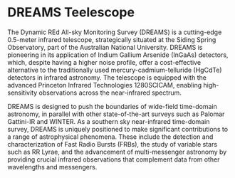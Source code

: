 
# DREAMS Teelescope

The Dynamic REd All-sky Monitoring Survey (DREAMS) is a cutting-edge 0.5-meter infrared telescope, strategically situated at the Siding Spring Observatory, part of the Australian National University. DREAMS is pioneering in its application of Indium Gallium Arsenide (InGaAs) detectors, which, despite having a higher noise profile, offer a cost-effective alternative to the traditionally used mercury-cadmium-telluride (HgCdTe) detectors in infrared astronomy. The telescope is equipped with the advanced Princeton Infrared Technologies 1280SCICAM, enabling high-sensitivity observations across the near-infrared spectrum.

DREAMS is designed to push the boundaries of wide-field time-domain astronomy, in parallel with other state-of-the-art surveys such as Palomar Gattini-IR and WINTER. As a southern sky near-infrared time-domain survey, DREAMS is uniquely positioned to make significant contributions to a range of astrophysical phenomena. These include the detection and characterization of Fast Radio Bursts (FRBs), the study of variable stars such as RR Lyrae, and the advancement of multi-messenger astronomy by providing crucial infrared observations that complement data from other wavelengths and messengers.
